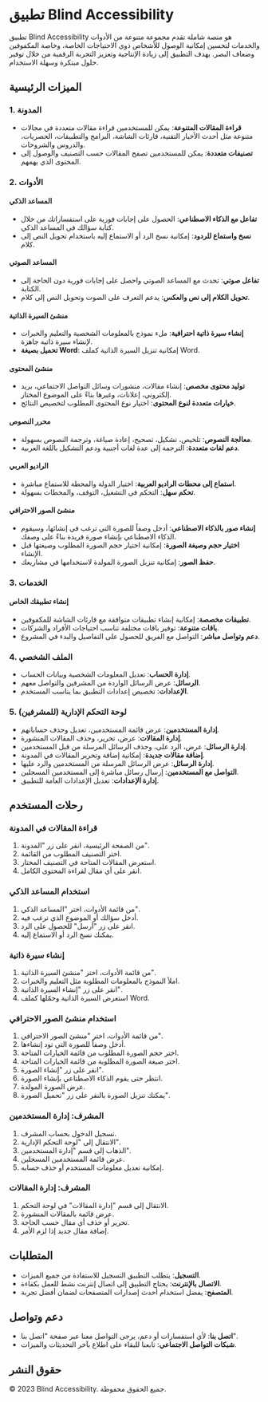 # تطبيق Blind Accessibility

تطبيق Blind Accessibility هو منصة شاملة تقدم مجموعة متنوعة من الأدوات والخدمات لتحسين إمكانية الوصول للأشخاص ذوي الاحتياجات الخاصة، وخاصة المكفوفين وضعاف البصر. يهدف التطبيق إلى زيادة الإنتاجية وتعزيز التجربة الرقمية من خلال توفير حلول مبتكرة وسهلة الاستخدام.

## الميزات الرئيسية

### 1. المدونة

- **قراءة المقالات المتنوعة**: يمكن للمستخدمين قراءة مقالات متعددة في مجالات متنوعة مثل أحدث الأخبار التقنية، قارئات الشاشة، البرامج والتطبيقات، الحصريات، والدروس والشروحات.
- **تصنيفات متعددة**: يمكن للمستخدمين تصفح المقالات حسب التصنيف والوصول إلى المحتوى الذي يهمهم.

### 2. الأدوات

#### المساعد الذكي

- **تفاعل مع الذكاء الاصطناعي**: الحصول على إجابات فورية على استفساراتك من خلال كتابة سؤالك في المساعد الذكي.
- **نسخ واستماع للردود**: إمكانية نسخ الرد أو الاستماع إليه باستخدام تحويل النص إلى كلام.

#### المساعد الصوتي

- **تفاعل صوتي**: تحدث مع المساعد الصوتي واحصل على إجابات فورية دون الحاجة إلى الكتابة.
- **تحويل الكلام إلى نص والعكس**: يدعم التعرف على الصوت وتحويل النص إلى كلام.

#### منشئ السيرة الذاتية

- **إنشاء سيرة ذاتية احترافية**: ملء نموذج بالمعلومات الشخصية والتعليم والخبرات لإنشاء سيرة ذاتية جاهزة.
- **تحميل بصيغة Word**: إمكانية تنزيل السيرة الذاتية كملف Word.

#### منشئ المحتوى

- **توليد محتوى مخصص**: إنشاء مقالات، منشورات وسائل التواصل الاجتماعي، بريد إلكتروني، إعلانات، وغيرها بناءً على الموضوع المختار.
- **خيارات متعددة لنوع المحتوى**: اختيار نوع المحتوى المطلوب لتخصيص النتائج.

#### محرر النصوص

- **معالجة النصوص**: تلخيص، تشكيل، تصحيح، إعادة صياغة، وترجمة النصوص بسهولة.
- **دعم لغات متعددة**: الترجمة إلى عدة لغات أجنبية ودعم التشكيل باللغة العربية.

#### الراديو العربي

- **استماع إلى محطات الراديو العربية**: اختيار الدولة والمحطة للاستماع مباشرة.
- **تحكم سهل**: التحكم في التشغيل، التوقف، والمحطات بسهولة.

#### منشئ الصور الاحترافي

- **إنشاء صور بالذكاء الاصطناعي**: أدخل وصفاً للصورة التي ترغب في إنشائها، وسيقوم الذكاء الاصطناعي بإنشاء صورة فريدة بناءً على وصفك.
- **اختيار حجم وصيغة الصورة**: إمكانية اختيار حجم الصورة المطلوب وصيغتها قبل الإنشاء.
- **حفظ الصور**: إمكانية تنزيل الصورة المولدة لاستخدامها في مشاريعك.

### 3. الخدمات

#### إنشاء تطبيقك الخاص

- **تطبيقات مخصصة**: إمكانية إنشاء تطبيقات متوافقة مع قارئات الشاشة للمكفوفين.
- **باقات متنوعة**: توفير باقات مختلفة تناسب احتياجات الأفراد والشركات.
- **دعم وتواصل مباشر**: التواصل مع الفريق للحصول على التفاصيل والبدء في المشروع.

### 4. الملف الشخصي

- **إدارة الحساب**: تعديل المعلومات الشخصية وبيانات الحساب.
- **الرسائل**: عرض الرسائل الواردة من المشرفين والتواصل معهم.
- **الإعدادات**: تخصيص إعدادات التطبيق بما يناسب المستخدم.

### 5. لوحة التحكم الإدارية (للمشرفين)

- **إدارة المستخدمين**: عرض قائمة المستخدمين، تعديل وحذف حساباتهم.
- **إدارة المقالات**: عرض، تحرير، وحذف المقالات المنشورة.
- **إدارة الرسائل**: عرض، الرد على، وحذف الرسائل المرسلة من قبل المستخدمين.
- **إضافة مقالات جديدة**: إمكانية إضافة وتحرير المقالات في المدونة.
- **إدارة الرسائل**: عرض الرسائل المرسلة من المستخدمين والرد عليها.
- **التواصل مع المستخدمين**: إرسال رسائل مباشرة إلى المستخدمين المسجلين.
- **إدارة الإعدادات**: تعديل الإعدادات العامة للتطبيق.

## رحلات المستخدم

### قراءة المقالات في المدونة

1. من الصفحة الرئيسية، انقر على زر "المدونة".
2. اختر التصنيف المطلوب من القائمة.
3. استعرض المقالات المتاحة في التصنيف المختار.
4. انقر على أي مقال لقراءة المحتوى الكامل.

### استخدام المساعد الذكي

1. من قائمة الأدوات، اختر "المساعد الذكي".
2. أدخل سؤالك أو الموضوع الذي ترغب فيه.
3. انقر على زر "أرسل" للحصول على الرد.
4. يمكنك نسخ الرد أو الاستماع إليه.

### إنشاء سيرة ذاتية

1. من قائمة الأدوات، اختر "منشئ السيرة الذاتية".
2. املأ النموذج بالمعلومات المطلوبة مثل التعليم والخبرات.
3. انقر على زر "إنشاء السيرة الذاتية".
4. استعرض السيرة الذاتية وحمّلها كملف Word.

### استخدام منشئ الصور الاحترافي

1. من قائمة الأدوات، اختر "منشئ الصور الاحترافي".
2. أدخل وصفاً للصورة التي تود إنشاءها.
3. اختر حجم الصورة المطلوب من قائمة الخيارات المتاحة.
4. اختر صيغة الصورة المطلوبة من قائمة الخيارات المتاحة.
5. انقر على زر "إنشاء الصورة".
6. انتظر حتى يقوم الذكاء الاصطناعي بإنشاء الصورة.
7. عرض الصورة المولدة.
8. يمكنك تنزيل الصورة بالنقر على زر "تحميل الصورة".

### المشرف: إدارة المستخدمين

1. تسجيل الدخول بحساب المشرف.
2. الانتقال إلى "لوحة التحكم الإدارية".
3. الذهاب إلى قسم "إدارة المستخدمين".
4. عرض قائمة المستخدمين المسجلين.
5. إمكانية تعديل معلومات المستخدم أو حذف حسابه.

### المشرف: إدارة المقالات

1. الانتقال إلى قسم "إدارة المقالات" في لوحة التحكم.
2. عرض قائمة بالمقالات المنشورة.
3. تحرير أو حذف أي مقال حسب الحاجة.
4. إضافة مقال جديد إذا لزم الأمر.

## المتطلبات

- **التسجيل**: يتطلب التطبيق التسجيل للاستفادة من جميع الميزات.
- **الاتصال بالإنترنت**: يحتاج التطبيق إلى اتصال إنترنت نشط للعمل بكفاءة.
- **المتصفح**: يفضل استخدام أحدث إصدارات المتصفحات لضمان أفضل تجربة.

## دعم وتواصل

- **اتصل بنا**: لأي استفسارات أو دعم، يرجى التواصل معنا عبر صفحة "اتصل بنا".
- **شبكات التواصل الاجتماعي**: تابعنا للبقاء على اطلاع بآخر التحديثات والميزات.

## حقوق النشر

© 2023 Blind Accessibility. جميع الحقوق محفوظة.
